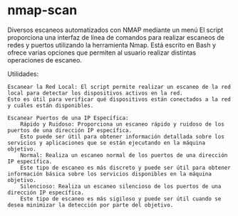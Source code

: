 # nmap-scan
Diversos escaneos automatizados con NMAP mediante un menú
El script proporciona una interfaz de línea de comandos para realizar escaneos de redes y puertos utilizando la herramienta Nmap. 
Está escrito en Bash y ofrece varias opciones que permiten al usuario realizar distintas operaciones de escaneo.

Utilidades:

    Escanear la Red Local: El script permite realizar un escaneo de la red local para detectar los dispositivos activos en la red. 
    Esto es útil para verificar qué dispositivos están conectados a la red y cuáles están disponibles.

    Escanear Puertos de una IP Específica:
        Rápido y Ruidoso: Proporciona un escaneo rápido y ruidoso de los puertos de una dirección IP específica. 
        Esto puede ser útil para obtener información detallada sobre los servicios y aplicaciones que se están ejecutando en la máquina objetivo.
        Normal: Realiza un escaneo normal de los puertos de una dirección IP específica. 
        Este tipo de escaneo es más discreto y puede ser útil para obtener información básica sobre los servicios disponibles en la máquina objetivo.
        Silencioso: Realiza un escaneo silencioso de los puertos de una dirección IP específica. 
        Este tipo de escaneo es más sigiloso y puede ser útil cuando se desea minimizar la detección por parte del objetivo.
